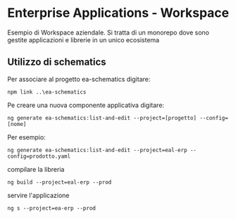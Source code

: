 # Enterprise Applications - Workspace

Esempio di Workspace aziendale. Si tratta di un monorepo dove sono gestite applicazioni e librerie in un unico ecosistema

## Utilizzo di schematics

Per associare al progetto ea-schematics digitare:

`npm link ..\ea-schematics`

Pe creare una nuova componente applicativa digitare:

`ng generate ea-schematics:list-and-edit --project=[progetto] --config=[nome]`

Per esempio:

`ng generate ea-schematics:list-and-edit --project=eal-erp --config=prodotto.yaml`

compilare la libreria

`ng build --project=eal-erp --prod`

servire l'applicazione

`ng s --project=ea-erp --prod`
